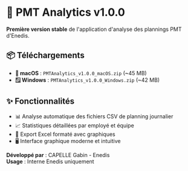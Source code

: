 # 🎉 PMT Analytics v1.0.0

**Première version stable** de l'application d'analyse des plannings PMT d'Enedis.

## 📦 Téléchargements

- **🍎 macOS** : `PMTAnalytics_v1.0.0_macOS.zip` (~45 MB)
- **🪟 Windows** : `PMTAnalytics_v1.0.0_Windows.zip` (~42 MB)

## ✨ Fonctionnalités

- 📊 Analyse automatique des fichiers CSV de planning journalier
- 📈 Statistiques détaillées par employé et équipe
- 💾 Export Excel formaté avec graphiques
- 🖥️ Interface graphique moderne et intuitive

**Développé par** : CAPELLE Gabin - Enedis  
**Usage** : Interne Enedis uniquement
